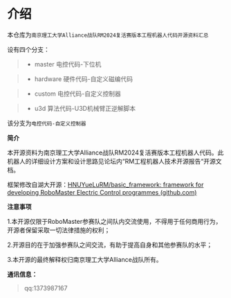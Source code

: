 # 介绍

本仓库为`南京理工大学Alliance战队RM2024复活赛版本工程机器人代码开源资料汇总`

设有四个分支：

> - master 电控代码-下位机

> - hardware 硬件代码-自定义磁编代码

> - custom 电控代码-自定义控制器

> - u3d 算法代码-U3D机械臂正逆解脚本

该分支为`电控代码-自定义控制器`

**简介** 

本开源资料为南京理工大学Alliance战队RM2024复活赛版本工程机器人代码。此机器人的详细设计方案和设计思路见论坛内“RM工程机器人技术开源报告“开源文档。

框架修改自湖大开源：[HNUYueLuRM/basic_framework: framework for developing RoboMaster Electric Control programmes (github.com)](https://github.com/HNUYueLuRM/basic_framework)

**注意事项**

1.本开源仅限于RoboMaster参赛队之间队内交流使用，不得用于任何商用行为，开源者保留采取一切法律措施的权利；

2.开源目的在于加强参赛队之间交流，有助于提高自身和其他参赛队的水平；

3.本开源的最终解释权归南京理工大学Alliance战队所有。

**通讯信息：**

> qq:1373987167
